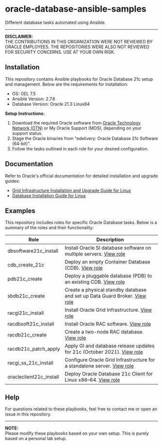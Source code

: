 # oracle-database-ansible-samples

Different database tasks automated using Ansible.

---

**DISCLAIMER:**  
THE CONTRIBUTIONS IN THIS ORGANIZATION WERE NOT REVIEWED BY ORACLE EMPLOYEES. THE REPOSITORIES WERE ALSO NOT REVIEWED FOR SECURITY CONCERNS. USE AT YOUR OWN RISK.

## Installation

This repository contains Ansible playbooks for Oracle Database 21c setup and management. Below are the requirements for installation:

- OS: OEL 7.5
- Ansible Version: 2.7.6
- Database Version: Oracle 21.3 Linux64

**Setup Instructions:**
1. Download the required Oracle software from [Oracle Technology Network (OTN)](http://www.oracle.com/technetwork/indexes/downloads/index.html) or My Oracle Support (MOS), depending on your support status.
2. Stage the Oracle binaries from "edelivery: Oracle Database 21c Software (64-bit)".
3. Follow the tasks outlined in each role for your desired configuration.

## Documentation

Refer to Oracle's official documentation for detailed installation and upgrade guides:

- [Grid Infrastructure Installation and Upgrade Guide for Linux](https://docs.oracle.com/en/database/oracle/oracle-database/21/install-and-upgrade.html)
- [Database Installation Guide for Linux](https://docs.oracle.com/en/database/oracle/oracle-database/21/ladbi/index.html)

## Examples

This repository includes roles for specific Oracle Database tasks. Below is a summary of the roles and their functionality:

| Role                   | Description                                                                                                                                          |
|------------------------|------------------------------------------------------------------------------------------------------------------------------------------------------|
| dbsoftware21c_install | Install Oracle SI database software on multiple servers. [View role](https://github.com/asiandevs/oracle21c/tree/main/roles/dbsoftware21c_install)   |
| cdb_create_21c        | Deploy an empty Container Database (CDB). [View role](https://github.com/asiandevs/oracle21c/tree/main/roles/cdb_create_21c)                        |
| pdb21c_create         | Deploy a pluggable database (PDB) to an existing CDB. [View role](https://github.com/asiandevs/oracle21c/tree/main/roles/pdb21c_create)             |
| sbdb21c_create        | Create a physical standby database and set up Data Guard Broker. [View role](https://github.com/asiandevs/oracle21c/tree/main/roles/sbdb21c_create) |
| racgi21c_install      | Install Oracle Grid Infrastructure. [View role](https://github.com/asiandevs/oracle21c/tree/main/roles/racgi21c_install)                            |
| racdbsoft21c_install  | Install Oracle RAC software. [View role](https://github.com/asiandevs/oracle21c/tree/main/roles/racdbsoft21c_install)                                |
| racdb21c_create       | Create a two-node RAC database. [View role](https://github.com/asiandevs/oracle21c/tree/main/roles/racdb21c_create)                                  |
| racdb21c_patch_apply  | Apply GI and database release updates for 21c (October 2021). [View role](https://github.com/asiandevs/oracle21c/tree/main/roles/racdb21c_patch_apply) |
| racgi_ss_21c_install  | Configure Oracle Grid Infrastructure for a standalone server. [View role](https://github.com/asiandevs/oracle21c/tree/main/roles/racgi_ss_21c_install) |
| oracleclient21c_install | Deploy Oracle Database 21c Client for Linux x86–64. [View role](https://github.com/asiandevs/oracle21c/tree/main/roles/oracleclient21c_install)   |

## Help

For questions related to these playbooks, feel free to contact me or open an issue in this repository.

---

**NOTE:**  
Please modify these playbooks based on your own setup. This is purely based on a personal lab setup.

